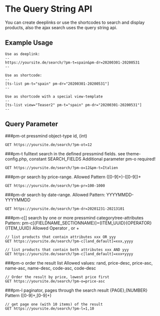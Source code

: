 # The Query String API
You can create deeplinks or use the shortcodes to search and display products, also the ajax search uses the query string api.


## Example Usage
```
Use as deeplink:
--
https://yoursite.de/search/?pm-t=spain&pm-dr=20200301-20200531
--

Use as shortcode:
--
[ts-list pm-t="spain" pm-dr="20200301-20200531"]
--

Use as shortcode with a special view-template
--
[ts-list view="Teaser2" pm-t="spain" pm-dr="20200301-20200531"]
--
```

## Query Parameter

###pm-ot
pressmind object-type id, (int)
```
GET https://yoursite.de/search/?pm-ot=12
```

###pm-t
fulltext search in the defined pressmind fields.
see theme-config.php, constant SEARCH_FIELDS 
Additional parameter pm-o required!
```
GET https://yoursite.de/search/?pm-o=12&pm-t=Italien
```

###pm-pr
search by price-range. Allowed Pattern ([0-9]+)\-([0-9])+
```
GET https://yoursite.de/search/?pm-pr=100-1000
```


###pm-dr
search by date-range. Allowed Pattern: YYYYMMDD-YYYYMMDD
```
GET https://yoursite.de/search/?pm-dr=20201231-20213101
```

###pm-c[]
search by one or more pressmind categorytree-attributes
Pattern: pm-c[{FIELDNAME_SECTIONNAME}]={ITEM_UUID}{OPERATOR}{ITEM_UUID}
Allowed Operator , or +
```
// list products that contain attributes xxx OR yyy
GET https://yoursite.de/search/?pm-c[land_default]=xxx,yyyy

// list products that contain both attributes xxx AND yyy
GET https://yoursite.de/search/?pm-c[land_default]=xxx+yyyy
```

###pm-o
order the result list
Allowed values:
rand, price-desc, price-asc, name-asc, name-desc, code-asc, code-desc

```
// Order the result by price, lowest price first
GET https://yoursite.de/search/?pm-o=price-asc
```

###pm-l
paginator, pages through the search result
{PAGE},{NUMBER}
Pattern ([0-9]+\,[0-9]+)
```
// get page one (with 10 items) of the result
GET https://yoursite.de/search/?pm-l=1,10
```

 